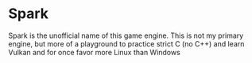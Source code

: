 # Spark
Spark is the unofficial name of this game engine. This is not my primary engine, but more of a playground to practice strict C (no C++) and learn Vulkan and for once favor more Linux than Windows
